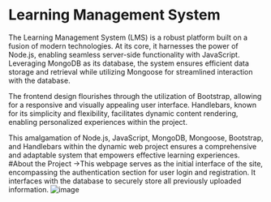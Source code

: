# Learning Management System
The Learning Management System (LMS) is a robust platform built on a fusion of modern technologies. At its core, it harnesses the power of Node.js, enabling seamless server-side functionality with JavaScript. Leveraging MongoDB as its database, the system ensures efficient data storage and retrieval while utilizing Mongoose for streamlined interaction with the database.

The frontend design flourishes through the utilization of Bootstrap, allowing for a responsive and visually appealing user interface. Handlebars, known for its simplicity and flexibility, facilitates dynamic content rendering, enabling personalized experiences within the project.

This amalgamation of Node.js, JavaScript, MongoDB, Mongoose, Bootstrap, and Handlebars within the dynamic web project ensures a comprehensive and adaptable system that empowers effective learning experiences.
#About the Project
->This webpage serves as the initial interface of the site, encompassing the authentication section for user login and registration. It interfaces with the database to securely store all previously uploaded information.
![image](https://github.com/Charuuu1/Learning_Management_System/assets/139768950/3469dbb7-f913-43c1-8016-a5bbd4fb0e60)

